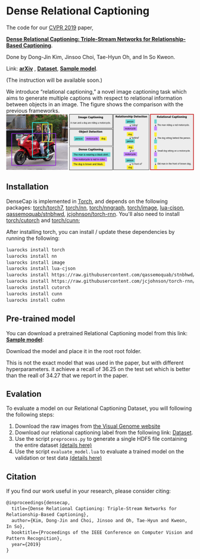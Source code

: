 # Dense Relational Captioning

The code for our [CVPR 2019](https://cvpr2019.thecvf.com/) paper,

**[Dense Relational Captioning: Triple-Stream Networks for Relationship-Based Captioning](https://sites.google.com/view/relcap)**.

Done by Dong-Jin Kim, Jinsoo Choi, Tae-Hyun Oh, and In So Kweon.

Link: **[arXiv](https://arxiv.org/pdf/1903.05942.pdf)** , **[Dataset](https://drive.google.com/file/d/1cCN36poslxe7cCMkLnhYK0a-Y3vO4Rfn/view?usp=sharing)**, **[Sample model](https://drive.google.com/file/d/19t6Ogcl_ZlW9G6sPLBiWXfepWlX7MXg3/view?usp=sharing)**.

(The instruction will be available soon.)

We introduce “relational captioning,” a novel image captioning task which aims to generate multiple captions with respect to relational information between objects in an image. The figure shows the comparison with the previous frameworks.
<img src='imgs/teaser.png'>


## Installation

DenseCap is implemented in [Torch](http://torch.ch/), and depends on the following packages: [torch/torch7](https://github.com/torch/torch7), [torch/nn](https://github.com/torch/nn), [torch/nngraph](https://github.com/torch/nngraph), [torch/image](https://github.com/torch/image), [lua-cjson](https://luarocks.org/modules/luarocks/lua-cjson), [qassemoquab/stnbhwd](https://github.com/qassemoquab/stnbhwd), [jcjohnson/torch-rnn](https://github.com/jcjohnson/torch-rnn). You'll also need to install
[torch/cutorch](https://github.com/torch/cutorch) and [torch/cunn](https://github.com/torch/cunn);

After installing torch, you can install / update these dependencies by running the following:

```bash
luarocks install torch
luarocks install nn
luarocks install image
luarocks install lua-cjson
luarocks install https://raw.githubusercontent.com/qassemoquab/stnbhwd/master/stnbhwd-scm-1.rockspec
luarocks install https://raw.githubusercontent.com/jcjohnson/torch-rnn/master/torch-rnn-scm-1.rockspec
luarocks install cutorch
luarocks install cunn
luarocks install cudnn
```

## Pre-trained model
You can download a pretrained Relational Captioning model from this link: **[Sample model](https://drive.google.com/file/d/19t6Ogcl_ZlW9G6sPLBiWXfepWlX7MXg3/view?usp=sharing)**:

Download the model and place it in the root root folder.

This is not the exact model that was used in the paper, but with different hyperparameters. it achieve a recall of 36.25 on the test set which is better than the reall of 34.27 that we report in the paper.


## Evalation
To evaluate a model on our Relational Captioning Dataset, you will following the following steps:

1. Download the raw images from [the Visual Genome website](https://visualgenome.org/api/v0/api_home.html)
2. Download our relational captioning label from the following link: [Dataset](https://drive.google.com/file/d/1cCN36poslxe7cCMkLnhYK0a-Y3vO4Rfn/view?usp=sharing).
3. Use the script `preprocess.py` to generate a single HDF5 file containing the entire dataset
   [(details here)](doc/FLAGS.md#preprocesspy)
4. Use the script `evaluate_model.lua` to evaluate a trained model on the validation or test data
   [(details here)](doc/FLAGS.md#evaluate_modellua)


## Citation
If you find our work useful in your research, please consider citing:
```
@inproceedings{densecap,
  title={Dense Relational Captioning: Triple-Stream Networks for Relationship-Based Captioning},
  author={Kim, Dong-Jin and Choi, Jinsoo and Oh, Tae-Hyun and Kweon, In So},
  booktitle={Proceedings of the IEEE Conference on Computer Vision and Pattern Recognition},
  year={2019}
}
```
